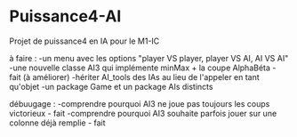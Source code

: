 # Puissance4-AI
Projet de puissance4 en IA pour le M1-IC

à faire : 
-un menu avec les options "player VS player, player VS AI, AI VS AI" 
-une nouvelle classe AI3 qui implémente minMax + la coupe AlphaBéta - fait (à améliorer)
-hériter AI_tools des IAs au lieu de l'appeler en tant qu'objet 
-un package Game et un package AIs distincts

débuugage : 
-comprendre pourquoi AI3 ne joue pas toujours les coups victorieux - fait
-comprendre pourquoi AI3 souhaite parfois jouer sur une colonne déjà remplie - fait 
